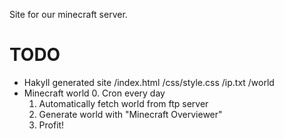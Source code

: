 
Site for our minecraft server.

TODO
====

* Hakyll generated site
    /index.html
    /css/style.css
    /ip.txt
    /world
* Minecraft world
    0. Cron every day
    1. Automatically fetch world from ftp server
    2. Generate world with "Minecraft Overviewer"
    3. Profit!

